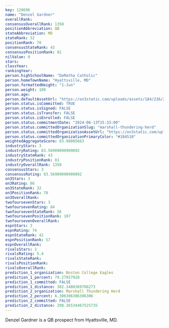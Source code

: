 ```yaml
---
key: 120696
name: "Denzel Gardner"
overallRank: 
consensusOverallRank: 1350
positionAbbreviation: QB
stateAbbreviation: MD
stateRank: 32
positionRank: 70
consensusStateRank: 43
consensusPositionRank: 81
nilValue: 0
stars: 
classYear: 
rankingYear: 
person.highSchoolName: "DeMatha Catholic"
person.homeTownName: "Hyattsville, MD"
person.formattedHeight: "1-Jun"
person.weight: 180
person.age: 
person.defaultAssetUrl: "https://on3static.com/uploads/assets/184/236/236184.png"
person.status.isCommitted: TRUE
person.status.isSigned: FALSE
person.status.isTransfer: FALSE
person.status.isEnrolled: FALSE
person.status.commitmentDate: "2024-06-13T15:33:00"
person.status.committedOrganizationSlug: "marshall-thundering-herd"
person.status.committedOrganizationAssetUrl: "https://on3static.com/uploads/assets/770/214/214770.svg"
person.status.committedOrganizationPrimaryColor: "#184518"
weightedAggregateScore: 83.98805663
industryStars: 3
industryRating: 83.56909090909092
industryStateRank: 43
industryPositionRank: 81
industryOverallRank: 1350
consensusStars: 3
consensusRating: 83.56909090909092
on3Stars: 3
on3Rating: 86
on3StateRank: 32
on3PositionRank: 70
on3OverallRank: 
twofoursevenStars: 3
twofoursevenRating: 84
twofoursevenStateRank: 56
twofoursevenPositionRank: 107
twofoursevenOverallRank: 
espnStars: 3
espnRating: 74
espnStateRank: 42
espnPositionRank: 57
espnOverallRank: 
rivalsStars: 2
rivalsRating: 5.4
rivalsStateRank: 
rivalsPositionRank: 
rivalsOverallRank: 
prediction_1_organization: Boston College Eagles
prediction_1_percent: 79.27927928
prediction_1_committed: FALSE
prediction_1_distance: 382.3480369708273
prediction_2_organization: Marshall Thundering Herd
prediction_2_percent: 6.306306306306306
prediction_2_committed: FALSE
prediction_2_distance: 298.36534467525735
---
```

Denzel Gardner is a QB prospect from Hyattsville, MD.